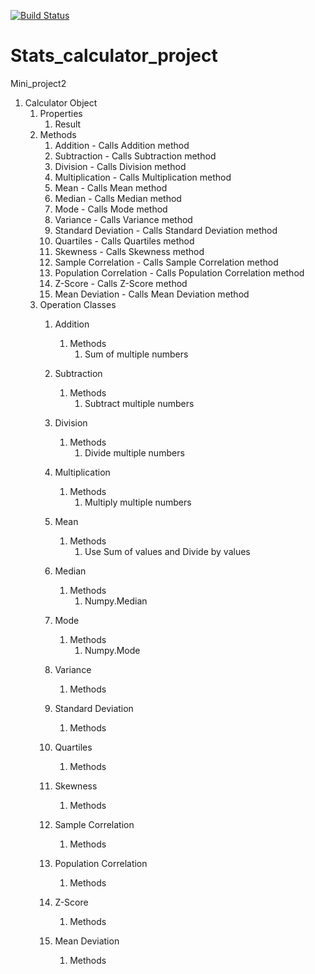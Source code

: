 [![Build Status](https://travis-ci.com/jamiec83/Stats-Calculator.svg?branch=master)](https://travis-ci.com/jamiec83/Stats-Calculator)

# Stats_calculator_project
Mini_project2

1. Calculator Object
    1. Properties
        1. Result
    2. Methods
        1. Addition - Calls Addition method
        2. Subtraction - Calls Subtraction method
        3. Division - Calls Division method
        4. Multiplication - Calls Multiplication method
        5. Mean - Calls Mean method
        6. Median - Calls Median method
        7. Mode - Calls Mode method
        8. Variance - Calls Variance method
        9. Standard Deviation - Calls Standard Deviation method
        10. Quartiles - Calls Quartiles method
        11. Skewness - Calls Skewness method
        12. Sample Correlation - Calls Sample Correlation method
        13. Population Correlation - Calls Population Correlation method
        14. Z-Score - Calls Z-Score method
        15. Mean Deviation - Calls Mean Deviation method  
    3. Operation Classes
       1. Addition
            1. Methods
                1. Sum of multiple numbers
       2. Subtraction
            1. Methods
                1. Subtract multiple numbers
       3. Division
            1. Methods
                1. Divide multiple numbers
       4. Multiplication
            1. Methods
                1. Multiply multiple numbers
       5. Mean
            1. Methods
                1. Use Sum of values and Divide by values
       6. Median
            1. Methods
                1. Numpy.Median
               
       7. Mode 
            1. Methods
                1. Numpy.Mode
       8. Variance
            1. Methods

       9. Standard Deviation
            1. Methods
       10. Quartiles
            1. Methods
       11. Skewness
            1. Methods
       12. Sample Correlation
            1. Methods
       13. Population Correlation
            1. Methods
       14. Z-Score  
            1. Methods
       15. Mean Deviation 
            1. Methods